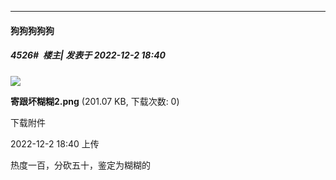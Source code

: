 

*****

####  狗狗狗狗狗  
##### 4526#         楼主| 发表于 2022-12-2 18:40

<img src="https://img.saraba1st.com/forum/202212/02/184010sddxzh0qb0yegede.png" referrerpolicy="no-referrer">

<strong>寄跟坏糊糊2.png</strong> (201.07 KB, 下载次数: 0)

下载附件

2022-12-2 18:40 上传

热度一百，分砍五十，鉴定为糊糊的

